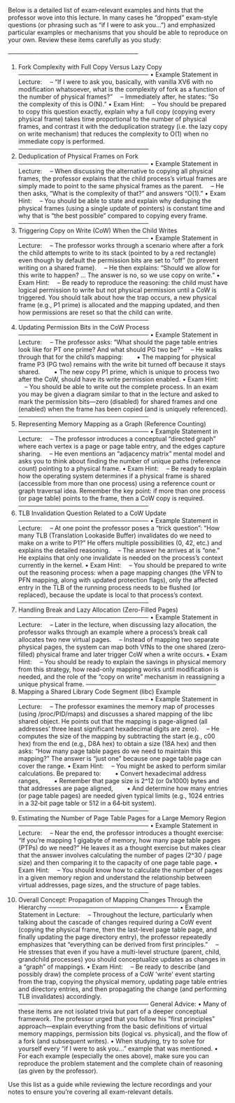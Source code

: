 Below is a detailed list of exam‐relevant examples and hints that the professor wove into this lecture. In many cases he “dropped” exam‐style questions (or phrasing such as “if I were to ask you…”) and emphasized particular examples or mechanisms that you should be able to reproduce on your own. Review these items carefully as you study:

──────────────────────────────
1. Fork Complexity with Full Copy Versus Lazy Copy
──────────────────────────────
• Example Statement in Lecture:
 – “If I were to ask you, basically, with vanilla XV6 with no modification whatsoever, what is the complexity of fork as a function of the number of physical frames?”
 – Immediately after, he states: “So the complexity of this is O(N).”
• Exam Hint:
 – You should be prepared to copy this question exactly, explain why a full copy (copying every physical frame) takes time proportional to the number of physical frames, and contrast it with the deduplication strategy (i.e. the lazy copy on write mechanism) that reduces the complexity to O(1) when no immediate copy is performed.
──────────────────────────────
2. Deduplication of Physical Frames on Fork
──────────────────────────────
• Example Statement in Lecture:
 – When discussing the alternative to copying all physical frames, the professor explains that the child process’s virtual frames are simply made to point to the same physical frames as the parent.
 – He then asks, “What is the complexity of that?” and answers “O(1).”
• Exam Hint:
 – You should be able to state and explain why deduping the physical frames (using a single update of pointers) is constant time and why that is “the best possible” compared to copying every frame.
──────────────────────────────
3. Triggering Copy on Write (CoW) When the Child Writes
──────────────────────────────
• Example Statement in Lecture:
 – The professor works through a scenario where after a fork the child attempts to write to its stack (pointed to by a red rectangle) even though by default the permission bits are set to “off” (to prevent writing on a shared frame).
 – He then explains: “Should we allow for this write to happen? … The answer is no, so we use copy on write.”
• Exam Hint:
 – Be ready to reproduce the reasoning: the child must have logical permission to write but not physical permission until a CoW is triggered. You should talk about how the trap occurs, a new physical frame (e.g., P1 prime) is allocated and the mapping updated, and then how permissions are reset so that the child can write.
──────────────────────────────
4. Updating Permission Bits in the CoW Process
──────────────────────────────
• Example Statement in Lecture:
 – The professor asks: “What should the page table entries look like for PT one prime? And what should PG two be?” 
 – He walks through that for the child’s mapping:
  ▪ The mapping for physical frame P3 (PG two) remains with the write bit turned off because it stays shared.
  ▪ The new copy P1 prime, which is unique to process two after the CoW, should have its write permission enabled.
• Exam Hint:
 – You should be able to write out the complete process. In an exam you may be given a diagram similar to that in the lecture and asked to mark the permission bits—zero (disabled) for shared frames and one (enabled) when the frame has been copied (and is uniquely referenced).
──────────────────────────────
5. Representing Memory Mapping as a Graph (Reference Counting)
──────────────────────────────
• Example Statement in Lecture:
 – The professor introduces a conceptual “directed graph” where each vertex is a page or page table entry, and the edges capture sharing.
 – He even mentions an “adjacency matrix” mental model and asks you to think about finding the number of unique paths (reference count) pointing to a physical frame.
• Exam Hint:
 – Be ready to explain how the operating system determines if a physical frame is shared (accessible from more than one process) using a reference count or graph traversal idea. Remember the key point: if more than one process (or page table) points to the frame, then a CoW copy is required.
──────────────────────────────
6. TLB Invalidation Question Related to a CoW Update
──────────────────────────────
• Example Statement in Lecture:
 – At one point the professor poses a “trick question”: “How many TLB (Translation Lookaside Buffer) invalidates do we need to make on a write to P1?” He offers multiple possibilities (0, 42, etc.) and explains the detailed reasoning.
 – The answer he arrives at is “one.” He explains that only one invalidate is needed on the process’s context currently in the kernel.
• Exam Hint:
 – You should be prepared to write out the reasoning process: when a page mapping changes (the VFN to PFN mapping, along with updated protection flags), only the affected entry in the TLB of the running process needs to be flushed (or replaced), because the update is local to that process’s context.
──────────────────────────────
7. Handling Break and Lazy Allocation (Zero-Filled Pages)
──────────────────────────────
• Example Statement in Lecture:
 – Later in the lecture, when discussing lazy allocation, the professor walks through an example where a process’s break call allocates two new virtual pages.
 – Instead of mapping two separate physical pages, the system can map both VfNs to the one shared (zero‐filled) physical frame and later trigger CoW when a write occurs.
• Exam Hint:
 – You should be ready to explain the savings in physical memory from this strategy, how read-only mapping works until modification is needed, and the role of the “copy on write” mechanism in reassigning a unique physical frame.
──────────────────────────────
8. Mapping a Shared Library Code Segment (libc) Example
──────────────────────────────
• Example Statement in Lecture:
 – The professor examines the memory map of processes (using /proc/PID/maps) and discusses a shared mapping of the libc shared object. He points out that the mapping is page-aligned (all addresses’ three least significant hexadecimal digits are zero).
 – He computes the size of the mapping by subtracting the start (e.g., c00 hex) from the end (e.g., D8A hex) to obtain a size (18A hex) and then asks: “How many page table pages do we need to maintain this mapping?” The answer is “just one” because one page table page can cover the range.
• Exam Hint:
 – You might be asked to perform similar calculations. Be prepared to:
  ▪ Convert hexadecimal address ranges,
  ▪ Remember that page size is 2^12 (or 0x1000) bytes and that addresses are page aligned,
  ▪ And determine how many entries (or page table pages) are needed given typical limits (e.g., 1024 entries in a 32‑bit page table or 512 in a 64‑bit system).
──────────────────────────────
9. Estimating the Number of Page Table Pages for a Large Memory Region
──────────────────────────────
• Example Statement in Lecture:
 – Near the end, the professor introduces a thought exercise: “If you’re mapping 1 gigabyte of memory, how many page table pages (PTPs) do we need?” He leaves it as a thought exercise but makes clear that the answer involves calculating the number of pages (2^30 / page size) and then comparing it to the capacity of one page table page.
• Exam Hint:
 – You should know how to calculate the number of pages in a given memory region and understand the relationship between virtual addresses, page sizes, and the structure of page tables.
──────────────────────────────
10. Overall Concept: Propagation of Mapping Changes Through the Hierarchy
──────────────────────────────
• Example Statement in Lecture:
 – Throughout the lecture, particularly when talking about the cascade of changes required during a CoW event (copying the physical frame, then the last-level page table page, and finally updating the page directory entry), the professor repeatedly emphasizes that “everything can be derived from first principles.”
 – He stresses that even if you have a multi-level structure (parent, child, grandchild processes) you should conceptualize updates as changes in a “graph” of mappings.
• Exam Hint:
 – Be ready to describe (and possibly draw) the complete process of a CoW 'write' event starting from the trap, copying the physical memory, updating page table entries and directory entries, and then propagating the change (and performing TLB invalidates) accordingly.
──────────────────────────────
General Advice:
• Many of these items are not isolated trivia but part of a deeper conceptual framework. The professor urged that you follow his “first principles” approach—explain everything from the basic definitions of virtual memory mappings, permission bits (logical vs. physical), and the flow of a fork (and subsequent writes).
• When studying, try to solve for yourself every “if I were to ask you…” example that was mentioned.
• For each example (especially the ones above), make sure you can reproduce the problem statement and the complete chain of reasoning (as given by the professor).

Use this list as a guide while reviewing the lecture recordings and your notes to ensure you’re covering all exam-relevant details.
